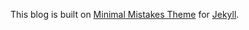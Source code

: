 This blog is built on [Minimal Mistakes Theme](https://mmistakes.github.io/minimal-mistakes/) for [Jekyll](https://jekyllrb.com/).

